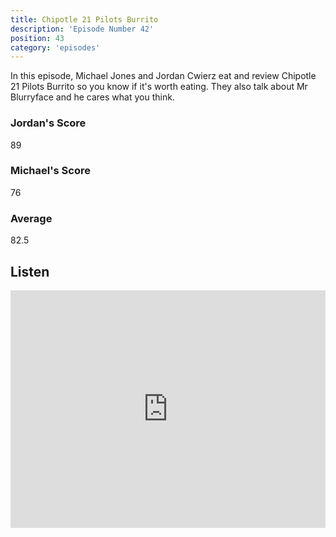 ```yaml
---
title: Chipotle 21 Pilots Burrito
description: 'Episode Number 42'
position: 43
category: 'episodes'
---
```


In this episode, Michael Jones and Jordan Cwierz eat and review Chipotle 21 Pilots Burrito so you know if it's worth eating. They also talk about Mr Blurryface and he cares what you think.

### Jordan's Score

89

### Michael's Score

76

### Average

82.5

## Listen

<iframe src="https://open.spotify.com/embed-podcast/episode/5JBYk3K1LtvGA634NHFamO" loading="lazy" style="border: 0; width: 100%; height: 380px;" allow="encrypted-media"></iframe>

